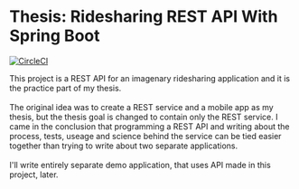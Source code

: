 # Thesis: Ridesharing REST API With Spring Boot

[![CircleCI](https://app.circleci.com/pipelines/github/tontsaX/thesis-ridesharing-rest-api-with-spring-boot.svg?style=shield)](https://app.circleci.com/pipelines/github/tontsaX/thesis-ridesharing-rest-api-with-spring-boot)

This project is a REST API for an imagenary ridesharing application and it is the practice part of my thesis. 
<br>
<br>
The original idea was to create a REST service and a mobile app as my thesis, but the thesis goal is changed to contain only the REST service.
I came in the conclusion that programming a REST API and writing about the process, tests, useage and science behind the service can be tied easier together
than trying to write about two separate applications.
<br>
<br>
I'll write entirely separate demo application, that uses API made in this project, later.
